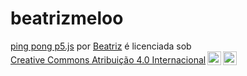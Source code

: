 # beatrizmeloo

<p xmlns:cc="http://creativecommons.org/ns#" xmlns:dct="http://purl.org/dc/terms/"><a property="dct:title" rel="cc:attributionURL" href="https://github.com/beatrizlazzarimelo/beatrizmeloo/blob/2833917ea799d42544d4a8b55d4ef2b46fe8848f/socorro%20nao%20aguento%20mais%20a%20aula.html ">ping pong p5.js</a> por <a rel="cc:attributionURL dct:creator" property="cc:attributionName" href="https://github.com/beatrizlazzarimelo">Beatriz</a> é licenciada sob <a href="https://creativecommons.org/licenses/by/4.0/?ref=chooser-v1" target="_blank" rel="license noopener noreferrer" style="display:inline-block;">Creative Commons Atribuição 4.0 Internacional<img style="height:22px!important;margin-left:3px;vertical-align:text-bottom;" src="https://mirrors.creativecommons.org/presskit/icons/cc.svg?ref=chooser-v1" alt=""><img style="height:22px!important;margin-left:3px;vertical-align:text-bottom;" src="https://mirrors.creativecommons.org/presskit/icons/by.svg?ref=chooser-v1" alt=""></a></p>
